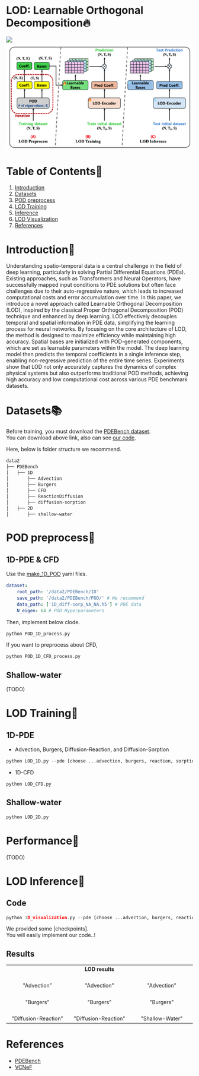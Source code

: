 # LOD: Learnable Orthogonal Decomposition🔥
![](https://i.imgur.com/waxVImv.png)
![KO-platypus](./images/LOD.png)

# Table of Contents📖
1. [Introduction]()
2. [Datasets]()
3. [POD preprocess]()
4. [LOD Training]()
5. [Inference]()
6. [LOD Visualization]()
7. [References]()

# Introduction📖
Understanding spatio-temporal data is a central challenge in the field of deep learning, particularly in solving Partial Differential Equations (PDEs). Existing approaches, such as Transformers and Neural Operators, have successfully mapped input conditions to PDE solutions but often face challenges due to their auto-regressive nature, which leads to increased computational costs and error accumulation over time. In this paper, we introduce a novel approach called Learnable Orthogonal Decomposition (LOD), inspired by the classical Proper Orthogonal Decomposition (POD) technique and enhanced by deep learning. LOD effectively decouples temporal and spatial information in PDE data, simplifying the learning process for neural networks. By focusing on the core architecture of LOD, the method is designed to maximize efficiency while maintaining high accuracy. Spatial bases are initialized with POD-generated components, which are set as learnable parameters within the model. The deep learning model then predicts the temporal coefficients in a single inference step, enabling non-regressive prediction of the entire time series. Experiments show that LOD not only accurately captures the dynamics of complex physical systems but also outperforms traditional POD methods, achieving high accuracy and low computational cost across various PDE benchmark datasets.
  
# Datasets📚
Before training, you must download the [PDEBench dataset](https://github.com/pdebench/PDEBench/tree/main/pdebench/data_download).  
You can download above link, also can see [our code](https://github.com/voltwin-dev/LOD-ML/blob/main/dataset/download_pdebench.ipynb).

Here, below is folder structure we recommend.
```
data2
├── PDEBench                  
│   ├── 1D
│       ├── Advection
│       ├── Burgers
│       ├── CFD
│       ├── ReactionDiffusion
│       ├── diffusion-sorption
│   ├── 2D           
│       ├── shallow-water
```
  
# POD preprocess🌊
## 1D-PDE & CFD
Use the [make_1D_POD](https://github.com/voltwin-dev/LOD-ML/blob/main/config/make_1D_POD.yaml) yaml files.
```yaml
dataset:
    root_path: '/data2/PDEBench/1D'
    save_path: '/data2/PDEBench/POD/' # We recommend
    data_path: ['1D_diff-sorp_NA_NA.h5'] # PDE data
    N_eigen: 64 # POD Hyperparameters
```
  
Then, implement below clode.
```python
python POD_1D_process.py
```
  
If you want to preprocess about CFD,
```python
python POD_1D_CFD_process.py
```
  
## Shallow-water
(TODO)

# LOD Training🤗
## 1D-PDE
- Advection, Burgers, Diffusion-Reaction, and Diffusion-Sorption
```python
python LOD_1D.py --pde [choose ...advection, burgers, reaction, sorption...]
```
  
- 1D-CFD
```python
python LOD_CFD.py
```  
  
## Shallow-water
```python
python LOD_2D.py
```
  
# Performance🌊
(TODO)

# LOD Inference🌊
## Code
```python
python 1D_visualization.py --pde [choose ...advection, burgers, reaction, sorption...]
```
We provided some [checkpoints].  
You will easily implement our code..!  

## Results
<table class="center">
<tr>
  <td style="text-align:center;" colspan="3"><b>LOD results</b></td>
</tr>
<tr>
  <td><img src=""></td>
  <td><img src=""></td>
  <td><img src=""></td>              
</tr>
<tr>
  <td width=25% style="text-align:center;">"Advection”</td>
  <td width=25% style="text-align:center;">"Advection"</td>
  <td width=25% style="text-align:center;">"Advection"</td>
</tr>

<tr>
  <td><img src=""></td>
  <td><img src=""></td>
  <td><img src=""></td>              
</tr>
<tr>
  <td width=25% style="text-align:center;">"Burgers”</td>
  <td width=25% style="text-align:center;">"Burgers"</td>
  <td width=25% style="text-align:center;">"Burgers"</td>
</tr>

<tr>
  <td><img src=""></td>
  <td><img src=""></td>
  <td><img src=""></td>              
</tr>
<tr>
  <td width=25% style="text-align:center;">"Diffusion-Reaction”</td>
  <td width=25% style="text-align:center;">"Diffusion-Reaction"</td>
  <td width=25% style="text-align:center;">"Shallow-Water"</td>
</tr>

</table>

# References
- [PDEBench](https://github.com/pdebench/PDEBench)
- [VCNeF](https://github.com/jhagnberger/vcnef)
